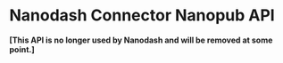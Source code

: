 # Nanodash Connector Nanopub API

**[This API is no longer used by Nanodash and will be removed at some point.]**
